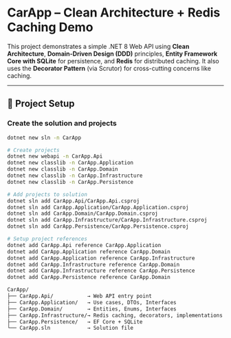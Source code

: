 ﻿# CarApp – Clean Architecture + Redis Caching Demo

This project demonstrates a simple .NET 8 Web API using **Clean Architecture**, **Domain-Driven Design (DDD)** principles, **Entity Framework Core with SQLite** for persistence, and **Redis** for distributed caching. It also uses the **Decorator Pattern** (via Scrutor) for cross-cutting concerns like caching.

---

## 🔧 Project Setup

### Create the solution and projects

```bash
dotnet new sln -n CarApp

# Create projects
dotnet new webapi -n CarApp.Api
dotnet new classlib -n CarApp.Application
dotnet new classlib -n CarApp.Domain
dotnet new classlib -n CarApp.Infrastructure
dotnet new classlib -n CarApp.Persistence

# Add projects to solution
dotnet sln add CarApp.Api/CarApp.Api.csproj
dotnet sln add CarApp.Application/CarApp.Application.csproj
dotnet sln add CarApp.Domain/CarApp.Domain.csproj
dotnet sln add CarApp.Infrastructure/CarApp.Infrastructure.csproj
dotnet sln add CarApp.Persistence/CarApp.Persistence.csproj

# Setup project references
dotnet add CarApp.Api reference CarApp.Application
dotnet add CarApp.Application reference CarApp.Domain
dotnet add CarApp.Application reference CarApp.Infrastructure
dotnet add CarApp.Infrastructure reference CarApp.Domain
dotnet add CarApp.Infrastructure reference CarApp.Persistence
dotnet add CarApp.Persistence reference CarApp.Domain
```


```bash
CarApp/
├── CarApp.Api/           → Web API entry point
├── CarApp.Application/   → Use cases, DTOs, Interfaces
├── CarApp.Domain/        → Entities, Enums, Interfaces
├── CarApp.Infrastructure/→ Redis caching, decorators, implementations
├── CarApp.Persistence/   → EF Core + SQLite
└── CarApp.sln            → Solution file
```
